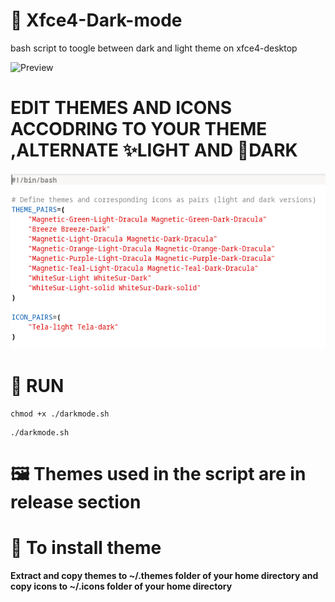 # 🎨 Xfce4-Dark-mode
bash script to toogle between dark and light theme on xfce4-desktop

![Preview](/preview.gif)

# EDIT THEMES AND ICONS ACCODRING TO YOUR THEME ,ALTERNATE ✨LIGHT AND 🌙DARK
![names](/themes.png)

# 🚀 RUN
```
chmod +x ./darkmode.sh
```
```
./darkmode.sh
```
# 🖼️ Themes used in the script are in release section

# 💬 To install theme
**Extract and copy themes to ~/.themes folder of your home directory and copy icons to ~/.icons folder of your home directory**

  
  
